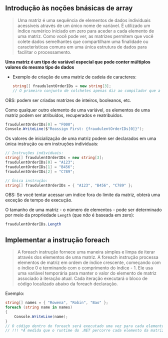 ## Introdução às noções bnásicas de array

> Uma matriz é uma sequência de elementos de dados individuais acessíveis através de um único nome de variável. É utilizado um índice numérico iniciado em zero para aceder a cada elemento de uma matriz. Como você pode ver, as matrizes permitem que você colete dados semelhantes que compartilham uma finalidade ou características comuns em uma única estrutura de dados para facilitar o processamento.

**Uma matriz é um tipo de variável especial que pode conter múltiplos valores do mesmo tipo de dados**

- Exemplo de criação de uma matriz de cadeia de caracteres:
    ~~~csharp
    string[] fraudulentOrderIDs = new string[3];
    // O primeiro conjunto de colchetes apenas diz ao compilador que a variável é uma matriz, mas o segundo indica o número de elementos que a matriz pode conter
    ~~~

OBS: podem ser criadas matrizes de inteiros, booleanos, etc.

Como qualquer outro elemento de uma variável, os elementos de uma matriz podem ser atribuídos, recuperados e reatribuídos.

~~~csharp
fraudulentOrderIDs[0] = "F000";
Console.WriteLine($"Reassign First: {fraudulentOrderIDs[0]}");
~~~

Os valores de inicialização de uma matriz podem ser declarados em uma única instrução ou em instruções individuais:
~~~csharp
// Instruções individuais:
string[] fraudulentOrderIDs = new string[3];
fraudulentOrderIDs[0] = "A123";
fraudulentOrderIDs[1] = "B456";
fraudulentOrderIDs[2] = "C789";

// Única instrução:
string[] fraudulentOrderIDs = { "A123", "B456", "C789" };
~~~

OBS: Se você tentar acessar um índice fora do limite da matriz, obterá uma exceção de tempo de execução.

O tamanho de uma matriz - o número de elementos - pode ser determinado por meio da propriedade `Length` (que *não* é baseada em zero):
~~~csharp
fraudulentOrderIDs.Length
~~~

## Implementar a instrução foreach

>A foreach instrução fornece uma maneira simples e limpa de iterar através dos elementos de uma matriz. A foreach instrução processa elementos de matriz em ordem de índice crescente, começando com o índice 0 e terminando com o comprimento do índice - 1. Ele usa uma variável temporária para manter o valor do elemento de matriz associado à iteração atual. Cada iteração executará o bloco de código localizado abaixo da foreach declaração.

Exemplo:
~~~csharp
string[] names = { "Rowena", "Robin", "Bao" };
foreach (string name in names)
{
    Console.WriteLine(name);
}
// O código dentro do foreach será executado uma vez para cada elemento da matriz `names`
// !!! *À medida que o runtime do .NET percorre cada elemento da matriz através de um ciclo, o valor armazenado no elemento atual da matriz names é atribuído à variável temporária name para um fácil acesso dentro do bloco de código.*
~~~
